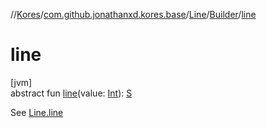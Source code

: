 //[Kores](../../../../index.md)/[com.github.jonathanxd.kores.base](../../index.md)/[Line](../index.md)/[Builder](index.md)/[line](line.md)

# line

[jvm]\
abstract fun [line](line.md)(value: [Int](https://kotlinlang.org/api/latest/jvm/stdlib/kotlin/-int/index.html)): [S](index.md)

See [Line.line](../line.md)
